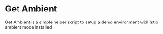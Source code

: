 # Get Ambient

Get Ambient is a simple helper script to setup a demo environment with Istio ambient mode installed 